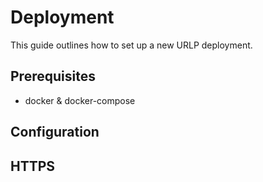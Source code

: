# Deployment

This guide outlines how to set up a new URLP deployment.

## Prerequisites

* docker & docker-compose

## Configuration


## HTTPS

